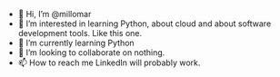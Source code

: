 - 👋 Hi, I’m @millomar
- 👀 I’m interested in learning Python, about cloud and about software development tools.  Like this one.
- 🌱 I’m currently learning Python
- 💞️ I’m looking to collaborate on nothing.
- 📫 How to reach me LinkedIn will probably work.

<!---
millomar/millomar is a ✨ special ✨ repository because its `README.md` (this file) appears on your GitHub profile.
You can click the Preview link to take a look at your changes.
--->
